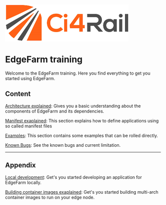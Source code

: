 <!--
paginate: true
title: EdgeFarm Training
header: 'EdgeFarm Training'
footer: '![height:25px](./img/ci4rail_logo.png)'
style: |
  header, footer {
    font-size: 10pt;
  }
  h1{
      padding: 0;
      margin: 0;
  }
  h2, h3{
      padding: 0;
      margin: 5px;
  }
  img[alt="logo"] { 
  height: 60px ; 
  }
-->

![logo](img/ci4rail_logo.png)
# EdgeFarm training

Welcome to the EdgeFarm training. Here you find everything to get you started using EdgeFarm.  

## Content

[Architecture explained](architecture.md): Gives you a basic understanding about the components of EdgeFarm and its dependencies.

[Manifest exaplained](manifest.md): This section explains how to define applications using so called manifest files

[Examples](examples.md): This section contains some examples that can be rolled directly.  

[Known Bugs](known_bugs.md): See the known bugs and current limitation.  

---

## Appendix

[Local development](local_dev.md): Get's you started developing an application for EdgeFarm locally.

[Building container images exaplained](building_images.md): Get's you started building multi-arch container images to run on your edge node.
